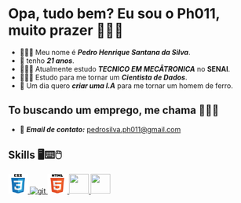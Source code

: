 # Opa, tudo bem? Eu sou o **Ph011**, muito prazer 🙋🏻‍♂️
* 🙅🏻‍♂️ Meu nome é __*Pedro Henrique Santana da Silva*__.
* 🔞 tenho __*21 anos*__.
* 👨🏻‍🎓 Atualmente estudo __*TECNICO EM MECÂTRONICA*__ no **SENAI**.
* 👨🏻‍💻 Estudo para me tornar um __*Cientista de Dados*__.
* 🦾 Um dia quero __*criar uma I.A*__ para me tornar um homem de ferro.

## To buscando um emprego, me chama 🧑🏻‍💻
* 📧 __*Email de contato:*__ pedrosilva.ph011@gmail.com

## Skills 🖥️⌨️🖱️
<p align="left">   <a href="https://www.w3schools.com/css/" target="_blank" rel="noreferrer"> <img src="https://raw.githubusercontent.com/devicons/devicon/master/icons/css3/css3-original-wordmark.svg" alt="css3" width="40" height="40"/> </a> <a href="https://git-scm.com/" target="_blank" rel="noreferrer"> <img src="https://www.vectorlogo.zone/logos/git-scm/git-scm-icon.svg" alt="git" width="40" height="40"/> </a> <a href="https://www.w3.org/html/" target="_blank" rel="noreferrer"> <img src="https://raw.githubusercontent.com/devicons/devicon/master/icons/html5/html5-original-wordmark.svg" alt="html5" width="40" height="40"/> <img src="https://www.vectorlogo.zone/logos/python/python-icon.svg" width="40" height="40"/> <img src="https://images.vexels.com/media/users/3/206265/isolated/preview/937bfaabeb6e4b51bdc159f4694831f3-icones-dos-eua-e-reino-unido.png" width="40" height="40"/>
<!---
Ph011/Ph011 is a ✨ special ✨ repository because its `README.md` (this file) appears on your GitHub profile.
You can click the Preview link to take a look at your changes.
--->
